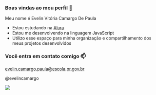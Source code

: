 ### Boas vindas ao meu perfil 💙

Meu nome é Evelin Vitória Camargo De Paula

- Estou estudando na [Alura](https://www.alura.com.br)
- Estou me desenvolvendo na linguagem JavaScript
- Utilizo esse espaço para minha organização e compartilhamento dos meus projetos desenvolvidos

### Vocẽ entra em contato comigo 📫

evelin.camargo.paula@escola.pr.gov.br

@evelincamargo

![](https://media1.tenor.com/m/opEBWw0uddoAAAAC/umm.gif)
